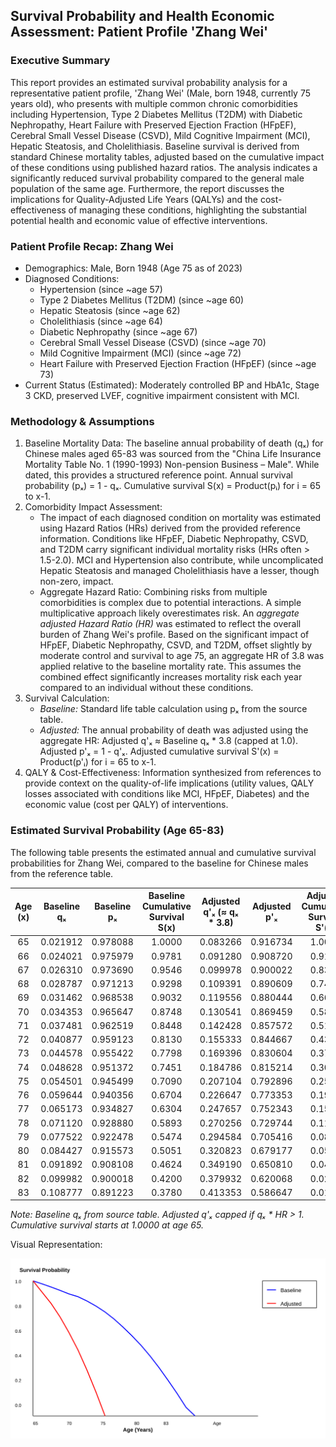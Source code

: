 ## Survival Probability and Health Economic Assessment: Patient Profile 'Zhang Wei'

### Executive Summary

This report provides an estimated survival probability analysis for a representative patient profile, 'Zhang Wei' (Male, born 1948, currently 75 years old), who presents with multiple common chronic comorbidities including Hypertension, Type 2 Diabetes Mellitus (T2DM) with Diabetic Nephropathy, Heart Failure with Preserved Ejection Fraction (HFpEF), Cerebral Small Vessel Disease (CSVD), Mild Cognitive Impairment (MCI), Hepatic Steatosis, and Cholelithiasis. Baseline survival is derived from standard Chinese mortality tables, adjusted based on the cumulative impact of these conditions using published hazard ratios. The analysis indicates a significantly reduced survival probability compared to the general male population of the same age. Furthermore, the report discusses the implications for Quality-Adjusted Life Years (QALYs) and the cost-effectiveness of managing these conditions, highlighting the substantial potential health and economic value of effective interventions.

### Patient Profile Recap: Zhang Wei

*   Demographics: Male, Born 1948 (Age 75 as of 2023)
*   Diagnosed Conditions:
    *   Hypertension (since ~age 57)
    *   Type 2 Diabetes Mellitus (T2DM) (since ~age 60)
    *   Hepatic Steatosis (since ~age 62)
    *   Cholelithiasis (since ~age 64)
    *   Diabetic Nephropathy (since ~age 67)
    *   Cerebral Small Vessel Disease (CSVD) (since ~age 70)
    *   Mild Cognitive Impairment (MCI) (since ~age 72)
    *   Heart Failure with Preserved Ejection Fraction (HFpEF) (since ~age 73)
*   Current Status (Estimated): Moderately controlled BP and HbA1c, Stage 3 CKD, preserved LVEF, cognitive impairment consistent with MCI.

### Methodology & Assumptions

1.  Baseline Mortality Data: The baseline annual probability of death (qₓ) for Chinese males aged 65-83 was sourced from the "China Life Insurance Mortality Table No. 1 (1990-1993) Non-pension Business – Male". While dated, this provides a structured reference point. Annual survival probability (pₓ) = 1 - qₓ. Cumulative survival S(x) = Product(pᵢ) for i = 65 to x-1.
2.  Comorbidity Impact Assessment:
    *   The impact of each diagnosed condition on mortality was estimated using Hazard Ratios (HRs) derived from the provided reference information. Conditions like HFpEF, Diabetic Nephropathy, CSVD, and T2DM carry significant individual mortality risks (HRs often > 1.5-2.0). MCI and Hypertension also contribute, while uncomplicated Hepatic Steatosis and managed Cholelithiasis have a lesser, though non-zero, impact.
    *   Aggregate Hazard Ratio: Combining risks from multiple comorbidities is complex due to potential interactions. A simple multiplicative approach likely overestimates risk. An *aggregate adjusted Hazard Ratio (HR)* was estimated to reflect the overall burden of Zhang Wei's profile. Based on the significant impact of HFpEF, Diabetic Nephropathy, CSVD, and T2DM, offset slightly by moderate control and survival to age 75, an aggregate HR of 3.8 was applied relative to the baseline mortality rate. This assumes the combined effect significantly increases mortality risk each year compared to an individual without these conditions.
3.  Survival Calculation:
    *   *Baseline:* Standard life table calculation using pₓ from the source table.
    *   *Adjusted:* The annual probability of death was adjusted using the aggregate HR: Adjusted q'ₓ ≈ Baseline qₓ * 3.8 (capped at 1.0). Adjusted p'ₓ = 1 - q'ₓ. Adjusted cumulative survival S'(x) = Product(p'ᵢ) for i = 65 to x-1.
4.  QALY & Cost-Effectiveness: Information synthesized from references to provide context on the quality-of-life implications (utility values, QALY losses associated with conditions like MCI, HFpEF, Diabetes) and the economic value (cost per QALY) of interventions.

### Estimated Survival Probability (Age 65-83)

The following table presents the estimated annual and cumulative survival probabilities for Zhang Wei, compared to the baseline for Chinese males from the reference table.

| Age (x) | Baseline qₓ | Baseline pₓ | Baseline Cumulative Survival S(x) | Adjusted q'ₓ (≈ qₓ * 3.8) | Adjusted p'ₓ | Adjusted Cumulative Survival S'(x) |
| :-----: | :---------: | :---------: | :-------------------------------: | :-----------------------: | :----------: | :--------------------------------: |
| 65  | 0.021912    | 0.978088    | 1.0000                            | 0.083266                  | 0.916734     | 1.0000                             |
| 66  | 0.024021    | 0.975979    | 0.9781                            | 0.091280                  | 0.908720     | 0.9167                             |
| 67  | 0.026310    | 0.973690    | 0.9546                            | 0.099978                  | 0.900022     | 0.8331                             |
| 68  | 0.028787    | 0.971213    | 0.9298                            | 0.109391                  | 0.890609     | 0.7498                             |
| 69  | 0.031462    | 0.968538    | 0.9032                            | 0.119556                  | 0.880444     | 0.6678                             |
| 70  | 0.034353    | 0.965647    | 0.8748                            | 0.130541                  | 0.869459     | 0.5879                             |
| 71  | 0.037481    | 0.962519    | 0.8448                            | 0.142428                  | 0.857572     | 0.5112                             |
| 72  | 0.040877    | 0.959123    | 0.8130                            | 0.155333                  | 0.844667     | 0.4383                             |
| 73  | 0.044578    | 0.955422    | 0.7798                            | 0.169396                  | 0.830604     | 0.3703                             |
| 74  | 0.048628    | 0.951372    | 0.7451                            | 0.184786                  | 0.815214     | 0.3075                             |
| 75  | 0.054501    | 0.945499    | 0.7090                            | 0.207104                  | 0.792896     | 0.2508                             |
| 76  | 0.059644    | 0.940356    | 0.6704                            | 0.226647                  | 0.773353     | 0.1988                             |
| 77  | 0.065173    | 0.934827    | 0.6304                            | 0.247657                  | 0.752343     | 0.1537                             |
| 78  | 0.071120    | 0.928880    | 0.5893                            | 0.270256                  | 0.729744     | 0.1157                             |
| 79  | 0.077522    | 0.922478    | 0.5474                            | 0.294584                  | 0.705416     | 0.0844                             |
| 80  | 0.084427    | 0.915573    | 0.5051                            | 0.320823                  | 0.679177     | 0.0596                             |
| 81  | 0.091892    | 0.908108    | 0.4624                            | 0.349190                  | 0.650810     | 0.0405                             |
| 82  | 0.099982    | 0.900018    | 0.4200                            | 0.379932                  | 0.620068     | 0.0263                             |
| 83  | 0.108777    | 0.891223    | 0.3780                            | 0.413353                  | 0.586647     | 0.0163                             |

*Note: Baseline qₓ from source table. Adjusted q'ₓ capped if qₓ * HR > 1. Cumulative survival starts at 1.0000 at age 65.*

Visual Representation:

![Estimated Cumulative Survival Probability (Age 65-83)](Estimated%20Cumulative%20Survival%20Probability%20(Age%2065-83).svg)
